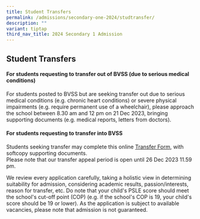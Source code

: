 ```yaml
---
title: Student Transfers
permalink: /admissions/secondary-one-2024/studtransfer/
description: ""
variant: tiptap
third_nav_title: 2024 Secondary 1 Admission
---
```

<h2>Student Transfers</h2><h4>For students requesting to transfer out of BVSS (due to serious medical conditions)</h4><p>For students posted to BVSS but are seeking transfer out due to serious medical conditions (e.g. chronic heart conditions) or severe physical impairments (e.g. require permanent use of a wheelchair), please approach the school between 8.30 am and 12 pm on 21 Dec 2023, bringing supporting documents (e.g. medical reports, letters from doctors).</p><h4>For students requesting to transfer into BVSS</h4><p>Students seeking transfer may complete this online&nbsp;<a href="https://form.gov.sg/633397664d988800120474a4" rel="noopener noreferrer nofollow" target="_blank">Transfer Form</a>, with softcopy supporting documents.<br>Please note that our transfer appeal period is open until 26 Dec 2023 11.59 pm.&nbsp;</p><p>We review every application carefully, taking a holistic view in determining suitability for admission, considering academic results, passion/interests, reason for transfer, etc. Do note that your child's PSLE score should meet the school's cut-off point (COP) (e.g. if the school's COP is 19, your child's score should be 19 or lower). As the application is subject to available vacancies, please note that admission is not guaranteed.</p>